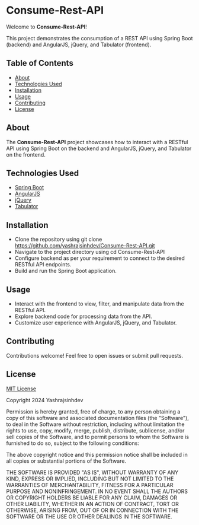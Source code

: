 # Consume-Rest-API

Welcome to **Consume-Rest-API**!

This project demonstrates the consumption of a REST API using Spring Boot (backend) and AngularJS, jQuery, and Tabulator (frontend).

## Table of Contents

- [About](#about)
- [Technologies Used](#technologies-used)
- [Installation](#installation)
- [Usage](#usage)
- [Contributing](#contributing)
- [License](#license)

## About

The **Consume-Rest-API** project showcases how to interact with a RESTful API using Spring Boot on the backend and AngularJS, jQuery, and Tabulator on the frontend.

## Technologies Used

- [Spring Boot](https://spring.io/)
- [AngularJS](https://angularjs.org)
- [jQuery](https://jquery.com/)
- [Tabulator](https://tabulator.info/)

## Installation

- Clone the repository using git clone https://github.com/yashrajsinhdev/Consume-Rest-API.git
- Navigate to the project directory using cd Consume-Rest-API
- Configure backend as per your requirement to connect to the desired RESTful API endpoints.
- Build and run the Spring Boot application.

## Usage

- Interact with the frontend to view, filter, and manipulate data from the RESTful API.
- Explore backend code for processing data from the API.
- Customize user experience with AngularJS, jQuery, and Tabulator.

## Contributing

Contributions welcome! Feel free to open issues or submit pull requests. 

## License

[MIT License](https://opensource.org/license/mit)

Copyright 2024 Yashrajsinhdev

Permission is hereby granted, free of charge, to any person obtaining a copy
of this software and associated documentation files (the "Software"), to deal
in the Software without restriction, including without limitation the rights
to use, copy, modify, merge, publish, distribute, sublicense, and/or sell
copies of the Software, and to permit persons to whom the Software is
furnished to do so, subject to the following conditions:

The above copyright notice and this permission notice shall be included in all
copies or substantial portions of the Software.

THE SOFTWARE IS PROVIDED "AS IS", WITHOUT WARRANTY OF ANY KIND, EXPRESS OR
IMPLIED, INCLUDING BUT NOT LIMITED TO THE WARRANTIES OF MERCHANTABILITY,
FITNESS FOR A PARTICULAR PURPOSE AND NONINFRINGEMENT. IN NO EVENT SHALL THE
AUTHORS OR COPYRIGHT HOLDERS BE LIABLE FOR ANY CLAIM, DAMAGES OR OTHER
LIABILITY, WHETHER IN AN ACTION OF CONTRACT, TORT OR OTHERWISE, ARISING FROM,
OUT OF OR IN CONNECTION WITH THE SOFTWARE OR THE USE OR OTHER DEALINGS IN THE
SOFTWARE.

